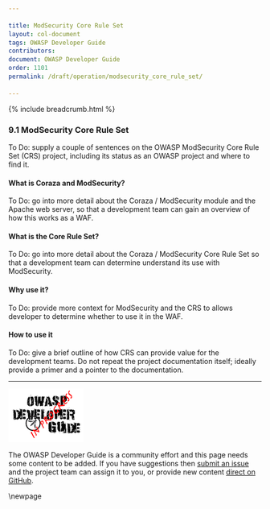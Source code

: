 ```yaml
---

title: ModSecurity Core Rule Set
layout: col-document
tags: OWASP Developer Guide
contributors:
document: OWASP Developer Guide
order: 1101
permalink: /draft/operation/modsecurity_core_rule_set/

---
```


{% include breadcrumb.html %}

### 9.1 ModSecurity Core Rule Set

To Do: supply a couple of sentences on the OWASP ModSecurity Core Rule Set (CRS) project,
including its status as an OWASP project and where to find it.

#### What is Coraza and ModSecurity?

To Do: go into more detail about the Coraza / ModSecurity module and the Apache web server,
so that a development team can gain an overview of how this works as a WAF.

#### What is the Core Rule Set?

To Do: go into more detail about the Coraza / ModSecurity Core Rule Set
so that a development team can determine understand its use with ModSecurity.

#### Why use it?

To Do: provide more context for ModSecurity and the CRS to allows developer to determine whether to use it in the WAF.

#### How to use it

To Do: give a brief outline of how CRS can provide value for the development teams.
Do not repeat the project documentation itself; ideally provide a primer and a pointer to the documentation.

----

![Developer Guide](../../assets/images/dg_wip.png "OWASP Developer Guide")

The OWASP Developer Guide is a community effort and this page needs some content to be added.
If you have suggestions then [submit an issue][issue1101] and the project team can assign it to you,
or provide new content [direct on GitHub][edit1101].

[issue1101]: https://github.com/OWASP/www-project-developer-guide/issues/new?labels=enhancement&template=request.md&title=Update:%2011-operation/01-modsecurity-crs
[edit1101]: https://github.com/OWASP/www-project-developer-guide/blob/main/draft/11-operation/01-modsecurity-crs.md

\newpage
